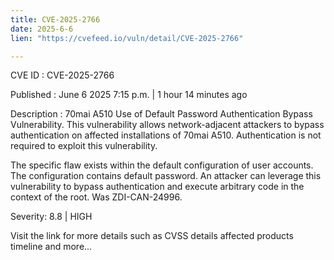 ```yaml
---
title: CVE-2025-2766
date: 2025-6-6
lien: "https://cvefeed.io/vuln/detail/CVE-2025-2766"

---
```


CVE ID : CVE-2025-2766

Published :  June 6
2025
7:15 p.m. | 1 hour
14 minutes ago

Description : 70mai A510 Use of Default Password Authentication Bypass Vulnerability. This vulnerability allows network-adjacent attackers to bypass authentication on affected installations of 70mai A510. Authentication is not required to exploit this vulnerability.

The specific flaw exists within the default configuration of user accounts. The configuration contains default password. An attacker can leverage this vulnerability to bypass authentication and execute arbitrary code in the context of the root. Was ZDI-CAN-24996.

Severity: 8.8 | HIGH

Visit the link for more details
such as CVSS details
affected products
timeline
and more...
